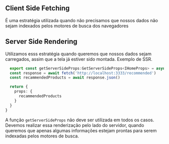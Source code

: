 ## Client Side Fetching

É uma estratégia utilizada quando não precisamos que nossos dados 
não sejam indexados pelos motores de busca dos navegadores

## Server Side Rendering

Utilizamos esss estratégia quando queremos que nossos dados sejam
carregados, assim que a tela já estiver sido montada. Exemplo de SSR.

```ts
  export const getServerSideProps:GetServerSideProps<IHomeProps> = async () => {
  const response = await fetch('http://localhost:3333/recommended')
  const recammendedProducts = await response.json()

  return {
    props: {
      recammendedProducts
    }
  }
}
```
A função `getServerSideProps` não deve ser utilizada em todos os casos. Devemos realizar essa renderização pelo lado do servidor, quando queremos que apenas algumas informações estejam prontas para serem indexadas pelos motores de busca.